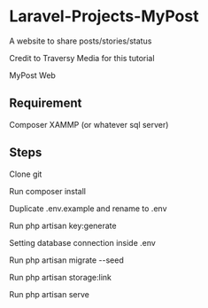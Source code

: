 # Laravel-Projects-MyPost
A website to share posts/stories/status 

Credit to Traversy Media for this tutorial

MyPost Web


Requirement
------------
Composer
XAMMP (or whatever sql server)

Steps
-----------
Clone git

Run composer install

Duplicate .env.example and rename to .env

Run php artisan key:generate

Setting database connection inside .env

Run php artisan migrate --seed

Run php artisan storage:link

Run php artisan serve

